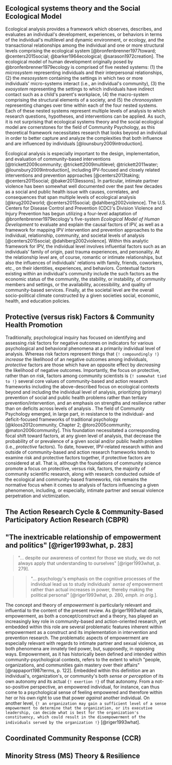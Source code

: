 

## Ecological systems theory and the Social Ecological Model

Ecological analysis provides a framework which observes, describes, and evaluates an individual's development, experiences, or behaviors in terms of the individual's multilevel and dynamic environment, or ecology, and the transactional relationships among the individual and one or more structural levels comprising the ecological system [@bronfenbrenner1977toward; @centers2015social; @barker1964ecological; @sarason1972creation]. The ecological model of human development originally posed by @bronfenbrenner1979ecology is comprised of five nested systems: (1) the _microsystem_ representing individuals and their interpersonal relationships, (2) the _mesosystem_ containing the settings in which two or more individuals' micro-systems interact (i.e., an individual's community), (3) the _exosystem_ representing the settings to which individuals have indirect contact such as a child's parent's workplace, (4) the macro-system comprising the structural elements of a society, and (5) the _chronosystem_ representing changes over time within each of the four nested systems. Each of these nested systems represent multiple levels of analysis to which research questions, hypotheses, and interventions can be applied. As such, it is not surprising that ecological systems theory and the social ecological model are cornerstones for the field of Community Psychology, as this theoretical framework necessitates research that looks beyond an individual in order to better capture and analyze the complexities that both influence and are influenced by individuals [@lounsbury2009introduction].

Ecological analysis is especially important to the design, implementation, and evaluation of community-based interventions [@trickett2009community; @trickett2009multilevel; @trickett2011water; @lounsbury2009introduction], including IPV-focused and closely related interventions and prevention approaches [@centers2013taking; @centers2015social; @baker2013lessons]. In particular, intimate partner violence has been somewhat well documented over the past few decades as a social and public health issue with causes, correlates, and consequences that span multiple levels of ecological analysis [@krug2002world; @centers2015social; @dahlberg2002violence]. The U.S. Centers for Disease Control and Prevention (CDC)'s Division Violence and Injury Prevention has begun utilizing a four-level adaptation of @bronfenbrenner1979ecology\'s five-system _Ecological Model of Human Development_ to evaluate and explain the causal factors of IPV, as well as a framework for mapping IPV intervention and prevention approaches to the individual, relationship, community, and societal levels of analysis [@centers2015social; @dahlberg2002violence]. Within this analytic framework for IPV, the individual level involves influential factors such as an individuals' family of origin, past trauma experiences, and personality. At the relationship level are, of course, romantic or intimate relationships, but also the influences of individuals' relations with family, friends, coworkers, etc., on their identities, experiences, and behaviors. Contextual factors existing within an individual's community include the such factors as the economic status of the community, the stability, or instability, of community members and settings, or the availability, accessibility, and quality of community-based services. Finally, at the societal level are the overall socio-political climate constructed by a given societies social, economic, health, and education policies.

## Protective (versus risk) Factors & Community Health Promotion

Traditionally, psychological inquiry has focused on identifying and assessing _risk_ factors for negative outcomes on indicators for various psychological and behavioral phenomena at a primarily individual level of analysis. Whereas risk factors represent things that `{! compoundingly !}` _increase_ the likelihood of an negative outcomes among individuals, _protective_ factors are those which have an opposite effect by _decreasing_ the likelihood of negative outcomes. Importantly, the focus on protective, rather than on risk, factors among community scientists is `{! somewhat tied to !}` several core values of community-based and action research frameworks including the above-described focus on ecological contexts beyond and including the individual level of analysis, prioritizing (primary) prevention of social and public health problems rather than tertiary prevention/intervention, and an emphasis on strengths and resilience rather than on deficits across levels of analysis  <!-- TODO: CITE -->. The field of Community Psychology emerged, in large part, in resistance to the individual- and deficit-focused frameworks of traditional psychology [@kloos2012community, Chapter 2; @toro2005community; @maton2006community]. This foundation necessitated a corresponding focal shift toward factors, at any given level of analysis, that decrease the probability of or prevalence of a given social and/or public health problem (i.e., _protective_ factors). To date, however, IPV-related research within and outside of community-based and action research frameworks tends to examine risk and protective factors together, if protective factors are considered at all. That is, although the foundations of community science promote a focus on protective, versus risk, factors, the majority of community scientific research, along with research conducted outside of the ecological and community-based frameworks, risk remains the normative focus when it comes to analysis of factors influencing a given phenomenon, including, or especially, intimate partner and sexual violence perpetration and victimization.

## The Action Research Cycle & Community-Based Participatory Action Research (CBPR)



<!-- [@fine2003participatory; @chandler2003transforming; @brydon-miller2003why; @friedman-nimz2006blending; @kelly2004community; @noffke1997professional; @prilleltensky2001value-based; @prilleltensky1997values; @seidman2012emerging; @anders1966action] -->



## "The inextricable relationship of empowerment and politics" [@riger1993what, p. 283]

> "... despite our awareness of context for those we study, we do not always apply that understanding to ourselves" [@riger1993what, p. 279].

> > "... psychology's emphasis on the cognitive processes of the individual lead us to study individuals' _sense of_ empowerment rather than actual increases in power, thereby making the political personal" [@riger1993what, p. 280, _emph. in orig._].

The concept and theory of _empowerment_ is particularly relevant and influential to the content of the present review. As @riger1993what details, empowerment, as both a concept/construct and a theory, has played an increasingly key role in community-based and action-oriented research, yet embedded within this role are several problematic features inherent within empowerment as a construct and its implementation in intervention and prevention research. The problematic aspects of empowerment are especially relevant with regards to intimate partner and sexual violence, as both phenomena are innately tied power, but, supposedly, in opposing ways. Empowerment, as it has historically been defined and intended within community-psychological contexts, refers to the extent to which "people, organizations, and communities gain mastery over their affairs" [@rappaport1987terms, p. 122]. Embedded within this definition are an individual's, organization's, or community's both _sense or perception_ of its own autonomy and its actual `{! exertion !}` of that autonomy. From a not-so-positive perspective, an empowered individual, for instance, can thus come to a psychological sense of feeling empowered and therefore within her or his own right to use that power _against_ another individual. On another level, `{! an organization may gain a sufficient level of a sense empowerment to determine that the organization, or its executive leadership, can decide what is best for the organization's constituency, which could result in the disempowerment of the individuals served by the organization !}` [@riger1993what].

## Coordinated Community Response (CCR)

<!-- [@gondolf2007theoretical; @barner2011interventions; @dutton2007duluth] -->


## Minority Stress (MS) Theory & Resilience

<!-- [@meyer2003prejudice; @meyer2010right; @meyer1995minority; @meyer2015resilience] -->
